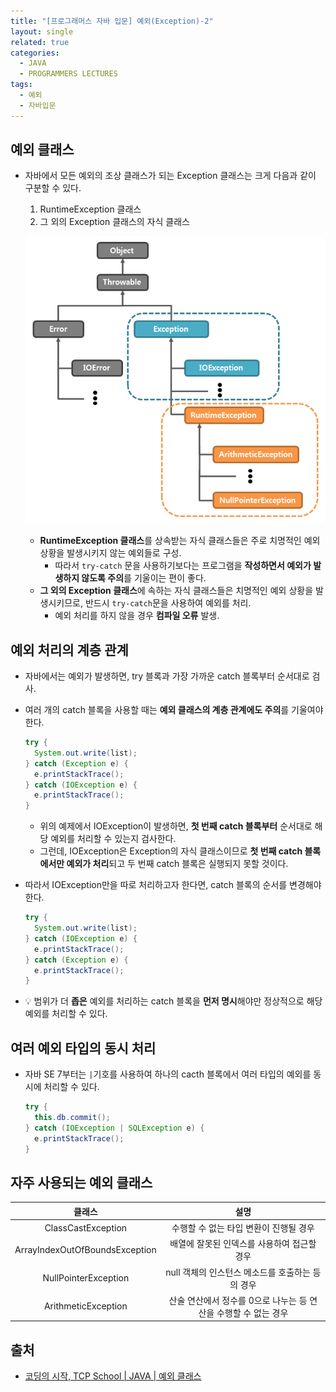 ```yaml
---
title: "[프로그래머스 자바 입문] 예외(Exception)-2"
layout: single
related: true
categories:
  - JAVA
  - PROGRAMMERS LECTURES
tags:
  - 예외
  - 자바입문
---
```


## 예외 클래스
- 자바에서 모든 예외의 조상 클래스가 되는 Exception 클래스는 크게 다음과 같이 구분할 수 있다.

  1. RuntimeException 클래스
  2. 그 외의 Exception 클래스의 자식 클래스
  
  ![자바 예외 클래스 계층도](/assets/images/java/exception_class_hierarchy.png)
  
  - **RuntimeException 클래스**를 상속받는 자식 클래스들은 주로 치명적인 예외 상황을 발생시키지 않는 예외들로 구성.
    - 따라서 `try-catch` 문을 사용하기보다는 프로그램을 **작성하면서 예외가 발생하지 않도록 주의**를 기울이는 편이 좋다.
  - **그 외의 Exception 클래스**에 속하는 자식 클래스들은 치명적인 예외 상황을 발생시키므로, 반드시 `try-catch`문을 사용하여 예외를 처리.
    - 예외 처리를 하지 않을 경우 **컴파일 오류** 발생.
  
## 예외 처리의 계층 관계
- 자바에서는 예외가 발생하면, try 블록과 가장 가까운 catch 블록부터 순서대로 검사.
- 여러 개의 catch 블록을 사용할 때는 **예외 클래스의 계층 관계에도 주의**를 기울여야 한다.

  ```java
  try {
    System.out.write(list);
  } catch (Exception e) {
    e.printStackTrace();
  } catch (IOException e) {
    e.printStackTrace();
  }
  ```
  - 위의 예제에서 IOException이 발생하면, **첫 번째 catch 블록부터** 순서대로 해당 예외를 처리할 수 있는지 검사한다.
  - 그런데, IOException은 Exception의 자식 클래스이므로 **첫 번째 catch 블록에서만 예외가 처리**되고 두 번째 catch 블록은 실행되지 못할 것이다.
  
- 따라서 IOException만을 따로 처리하고자 한다면, catch 블록의 순서를 변경해야 한다.

  ```java
  try {
    System.out.write(list);
  } catch (IOException e) {
    e.printStackTrace();
  } catch (Exception e) {
    e.printStackTrace();
  }
  ```
  
- 💡 범위가 더 **좁은** 예외를 처리하는 catch 블록을 **먼저 명시**해야만 정상적으로 해당 예외를 처리할 수 있다.

## 여러 예외 타입의 동시 처리
- 자바 SE 7부터는 `|`기호를 사용하여 하나의 cacth 블록에서 여러 타입의 예외를 동시에 처리할 수 있다.

  ```java
  try {
    this.db.commit();
  } catch (IOException | SQLException e) {
    e.printStackTrace();
  }
  ```

## 자주 사용되는 예외 클래스

| 클래스 | 설명 |
|:-----:|:-----:|
| ClassCastException | 수행할 수 없는 타입 변환이 진행될 경우 |
| ArrayIndexOutOfBoundsException | 배열에 잘못된 인덱스를 사용하여 접근할 경우 |
| NullPointerException | null 객체의 인스턴스 메소드를 호출하는 등의 경우 |
| ArithmeticException | 산술 연산에서 정수를 0으로 나누는 등 연산을 수행할 수 없는 경우 |

## 출처
- [코딩의 시작, TCP School \| JAVA \| 예외 클래스](https://www.tcpschool.com/java/java_exception_class)

